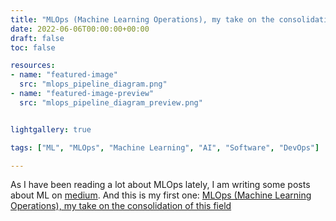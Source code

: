 ```yaml
---
title: "MLOps (Machine Learning Operations), my take on the consolidation of this field"
date: 2022-06-06T00:00:00+00:00
draft: false
toc: false

resources:
- name: "featured-image"
  src: "mlops_pipeline_diagram.png"
- name: "featured-image-preview"
  src: "mlops_pipeline_diagram_preview.png"


lightgallery: true

tags: ["ML", "MLOps", "Machine Learning", "AI", "Software", "DevOps"]

---
```


As I have been reading a lot about MLOps lately, I am writing some posts about ML on [medium](https://medium.com/). And this is my first one: [MLOps (Machine Learning Operations), my take on the consolidation of this field](https://jgorostegui.medium.com/machine-learning-operations-mlops-my-take-on-the-consolidation-of-this-field-3843339f11e4)